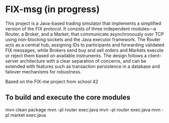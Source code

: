 # FIX-msg (in progress)

This project is a Java-based trading simulator that implements a simplified version of the FIX protocol. It consists of three independent modules—a Router, a Broker, and a Market, that communicate asynchronously over TCP using non-blocking sockets and the Java executor framework. The Router acts as a central hub, assigning IDs to participants and forwarding validated FIX messages, while Brokers send buy and sell orders and Markets execute or reject them based on available instruments. The design follows a client–server architecture with a clear separation of concerns, and can be extended with features such as transaction persistence in a database and failover mechanisms for robustness.

Based on the FIX-me project from school 42

## To build and execute the core modules 

mvn clean package
mvn -pl router exec:java
mvn -pl router exec:java
mvn -pl market exec:java
